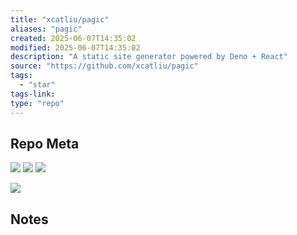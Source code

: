 ```yaml
---
title: "xcatliu/pagic"
aliases: "pagic"
created: 2025-06-07T14:35:02
modified: 2025-06-07T14:35:02
description: "A static site generator powered by Deno + React"
source: "https://github.com/xcatliu/pagic"
tags:
  - "star"
tags-link:
type: "repo"
---
```

## Repo Meta

![](https://img.shields.io/github/stars/xcatliu/pagic?style=for-the-badge&label=stars) ![](https://img.shields.io/github/repo-size/xcatliu/pagic?style=for-the-badge&label=size) ![](https://img.shields.io/github/created-at/xcatliu/pagic?style=for-the-badge&label=since)

[![](https://github-readme-stats.vercel.app/api/pin/?username=xcatliu&repo=pagic&bg_color=00000000)](https://github.com/xcatliu/pagic)

## Notes

